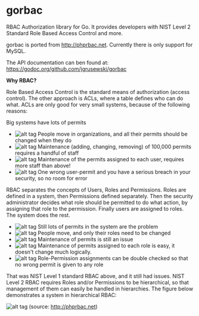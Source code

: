 # gorbac

RBAC Authorization library for Go. 
It provides developers with NIST Level 2 Standard Role Based Access Control and more.

gorbac is ported from http://phprbac.net.
Currently there is only support for MySQL.

The API documentation can ben found at: 
https://godoc.org/github.com/jgrusewski/gorbac

**Why RBAC?**

Role Based Access Control is the standard means of authorization (access control). The other approach is ACLs, where a table defines who can do what. ACLs are only good for very small systems, because of the following reasons:

Big systems have lots of permits
- ![alt tag](http://phprbac.net/img/wrong16.png) People move in organizations, and all their permits should be changed when they do
- ![alt tag](http://phprbac.net/img/wrong16.png) Maintenance (adding, changing, removing) of 100,000 permits requires a handful of staff
- ![alt tag](http://phprbac.net/img/wrong16.png) Maintenance of the permits assigned to each user, requires more staff than above!
- ![alt tag](http://phprbac.net/img/wrong16.png) One wrong user-permit and you have a serious breach in your security, so no room for error

RBAC separates the concepts of Users, Roles and Permissions. Roles are defined in a system, then Permissions defined separately. Then the security administrator decides what role should be permitted to do what action, by assigning that role to the permission. Finally users are assigned to roles. The system does the rest.

- ![alt tag](http://phprbac.net/img/wrong16.png) Still lots of permits in the system are the problem
- ![alt tag](http://phprbac.net/img/tick16.png) People move, and only their roles need to be changed
- ![alt tag](http://phprbac.net/img/wrong16.png) Maintenance of permits is still an issue
- ![alt tag](http://phprbac.net/img/tick16.png) Maintenance of permits assigned to each role is easy, it doesn't change much logically.
- ![alt tag](http://phprbac.net/img/tick16.png) Role-Permission assignments can be double checked so that no wrong permit is given to any role

That was NIST Level 1 standard RBAC above, and it still had issues. NIST Level 2 RBAC requires Roles and/or Permissions to be hierarchical, so that management of them can easily be handled in hierarchies. The figure below demonstrates a system in hierarchical RBAC:

![alt tag](http://phprbac.net/img/rbac.png)
(source: http://phprbac.net)
